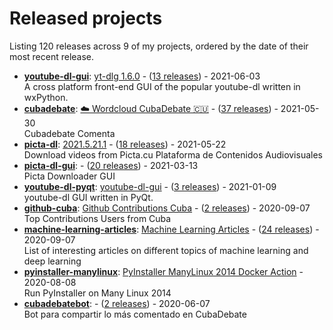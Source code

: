 # Released projects

Listing <!-- releases_count starts -->120<!-- releases_count ends --> releases across <!-- project_count starts -->9<!-- project_count ends --> of my projects, ordered by the date of their most recent release.

<!-- recent_releases starts -->
* **[youtube-dl-gui](https://github.com/oleksis/youtube-dl-gui)**: [yt-dlg 1.6.0](https://github.com/oleksis/youtube-dl-gui/releases/tag/v1.6.0) - ([13 releases](https://github.com/oleksis/youtube-dl-gui/releases)) - 2021-06-03
<br>A cross platform front-end GUI of the popular youtube-dl written in wxPython.
* **[cubadebate](https://github.com/oleksis/cubadebate)**: [☁️ Wordcloud CubaDebate 🇨🇺](https://github.com/oleksis/cubadebate/releases/tag/v1.3.4) - ([37 releases](https://github.com/oleksis/cubadebate/releases)) - 2021-05-30
<br>Cubadebate Comenta
* **[picta-dl](https://github.com/oleksis/picta-dl)**: [2021.5.21.1](https://github.com/oleksis/picta-dl/releases/tag/v2021.5.21.1) - ([18 releases](https://github.com/oleksis/picta-dl/releases)) - 2021-05-22
<br>Download videos from Picta.cu Plataforma de Contenidos Audiovisuales
* **[picta-dl-gui](https://github.com/oleksis/picta-dl-gui)**: [](https://github.com/oleksis/picta-dl-gui/releases/tag/v0.12.27) - ([20 releases](https://github.com/oleksis/picta-dl-gui/releases)) - 2021-03-13
<br>Picta Downloader GUI
* **[youtube-dl-pyqt](https://github.com/oleksis/youtube-dl-pyqt)**: [youtube-dl-gui](https://github.com/oleksis/youtube-dl-pyqt/releases/tag/v0.4.2) - ([3 releases](https://github.com/oleksis/youtube-dl-pyqt/releases)) - 2021-01-09
<br>youtube-dl GUI written in PyQt.
* **[github-cuba](https://github.com/oleksis/github-cuba)**: [Github Contributions Cuba](https://github.com/oleksis/github-cuba/releases/tag/v0.2) - ([2 releases](https://github.com/oleksis/github-cuba/releases)) - 2020-09-07
<br>Top Contributions Users from Cuba
* **[machine-learning-articles](https://github.com/oleksis/machine-learning-articles)**: [Machine Learning Articles](https://github.com/oleksis/machine-learning-articles/releases/tag/v1.0) - ([24 releases](https://github.com/oleksis/machine-learning-articles/releases)) - 2020-09-07
<br>List of interesting articles on different topics of machine learning and deep learning
* **[pyinstaller-manylinux](https://github.com/oleksis/pyinstaller-manylinux)**: [PyInstaller ManyLinux 2014 Docker Action](https://github.com/oleksis/pyinstaller-manylinux/releases/tag/v1) - 2020-08-08
<br>Run PyInstaller on Many Linux 2014
* **[cubadebatebot](https://github.com/oleksis/cubadebatebot)**: [](https://github.com/oleksis/cubadebatebot/releases/tag/v0.1.1) - ([2 releases](https://github.com/oleksis/cubadebatebot/releases)) - 2020-06-07
<br>Bot para compartir lo más comentado en CubaDebate
<!-- recent_releases ends -->
